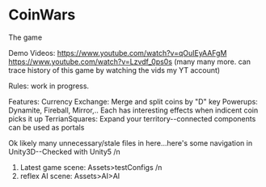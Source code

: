 # CoinWars
The game

Demo Videos:
https://www.youtube.com/watch?v=qOuIEyAAFgM
https://www.youtube.com/watch?v=Lzvdf_0ps0s
(many many more. can trace history of this game by watching the vids my YT account)

Rules: work in progress.

Features:
Currency Exchange: Merge and split coins by "D" key
Powerups: Dynamite, Fireball, Mirror,.. Each has interesting effects when indicent coin picks it up
TerrianSquares: Expand your territory--connected components can be used as portals


Ok likely many unnecessary/stale files in here...here's some navigation in Unity3D--Checked with Unity5 /n
1) Latest game scene: Assets>testConfigs /n
2) reflex AI scene: Assets>AI>AI
